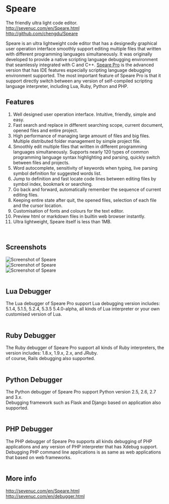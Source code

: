 # Speare
The friendly ultra light code editor.<br>
http://sevenuc.com/en/Speare.html<br>
http://github.com/chengdu/Speare<br>

Speare is an ultra lightweight code editor that has a designedly graphical user operation interface smoothly support editing multiple files that written with different programming languages simultaneously. It was originally developed to provide a native scripting language debugging environment that seamlessly integrated with C and C++. [Speare Pro](http://sevenuc.com/en/debugger.html) is the advanced version that has IDE features especially scripting language debugging environment supported. The most important feature of Speare Pro is that it support directly switch between any version of self-compiled scripting language interpreter, including Lua, Ruby, Python and PHP.<br>

Features
------------
1. Well designed user operation interface. Intuitive, friendly, simple and easy. <br>
2. Fast search and replace in different searching scope, current document, opened files and entire project.<br>
3. High performance of managing large amount of files and big files. Multiple distributed folder management by simple project file.<br>
4. Smoothly edit multiple files that written in different programming languages simultaneously. Supports nearly 120 types of common programming language syntax highlighting and parsing, quickly switch between files and projects.<br>
5. Word autocomplete, sensitivity of keywords when typing, live parsing symbol definition for suggested words list.<br>
6. Jump to definition and fast locate code lines between editing files by symbol index, bookmark or searching.<br>
7. Go back and forward, automatically remember the sequence of current editing files.<br>
8. Keeping entire state after quit, the opened files, selection of each file and the cursor location.<br>
9. Customisation of fonts and colours for the text editor.<br>
10. Preview html or markdown files in builtin web browser instantly.<br>
11. Ultra lightweight, Speare itself is less than 1MB.<br>
<br>

Screenshots
-------------
![Screenshot of Speare](http://sevenuc.com/images/Speare/1.png) <br>
![Screenshot of Speare](http://sevenuc.com/images/Speare/2.png) <br>
![Screenshot of Speare](http://sevenuc.com/images/Speare/3.png) <br>
<br>

Lua Debugger
-----------
The Lua debugger of Speare Pro support Lua debugging version includes: 5.1.4, 5.1.5, 5.2.4, 5.3.5 5.4.0-alpha, all kinds of Lua interpreter or your own customised version of Lua.<br>
<br>

Ruby Debugger
-----------
The Ruby debugger of Speare Pro support all kinds of Ruby interpreters, the version includes: 1.8.x, 1.9.x, 2.x, and JRuby.<br>
of course, Rails debugging also supported.<br>
<br>

Python Debugger
-----------
The Python debugger of Speare Pro support Python version 2.5, 2.6, 2.7 and 3.x. <br>
Debugging framework such as Flask and Django based on application also supported.<br>
<br>

PHP Debugger
-----------
The PHP debugger of Speare Pro supports all kinds debugging of PHP applications and any version of PHP interpreter that has Xdebug support. 
Debugging PHP command line applications is as same as web applications that based on web frameworks.<br>
<br>

More info
-------------
http://sevenuc.com/en/Speare.html<br>
http://sevenuc.com/en/debugger.html<br>

